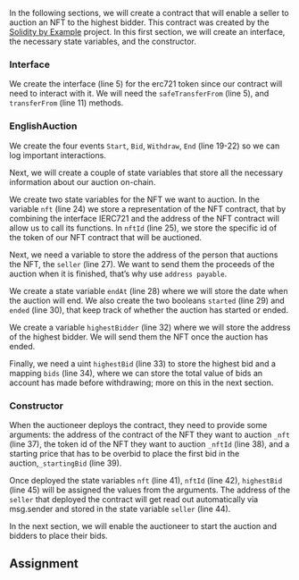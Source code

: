 In the following sections, we will create a contract that will enable a seller to auction an NFT to the highest bidder. This contract was created by the <a href="https://solidity-by-example.org/app/english-auction/" target="_blank">Solidity by Example</a> project. In this first section, we will create an interface, the necessary state variables, and the constructor.

### Interface
We create the interface (line 5) for the erc721 token since our contract will need to interact with it. We will need the `safeTransferFrom` (line 5),  and` transferFrom` (line 11) methods.

### EnglishAuction
We create the four events `Start`, `Bid`, `Withdraw`, `End` (line 19-22) so we can log important interactions. 

Next, we will create a couple of state variables that store all the necessary information about our auction on-chain.

We create two state variables for the NFT we want to auction. In the variable `nft` (line 24) we store a representation of the NFT contract, that by combining the interface IERC721 and the address of the NFT contract will allow us to call its functions.
In `nftId` (line 25), we store the specific id of the token of our NFT contract that will be auctioned.

Next, we need a variable to store the address of the person that auctions the NFT, the `seller` (line 27). 
We want to send them the proceeds of the auction when it is finished, that’s why use `address payable`.

We create a state variable `endAt` (line 28) where we will store the date when the auction will end.
We also create the two booleans `started` (line 29) and `ended` (line 30), that keep track of whether the auction has started or ended.

We create a variable `highestBidder` (line 32) where we will store the address of the highest bidder. We will send them the NFT once the auction has ended.

Finally, we need a uint `highestBid` (line 33) to store the highest bid and a mapping `bids` (line 34), where we can store the total value of bids an account has made before withdrawing; more on this in the next section.

### Constructor
When the auctioneer deploys the contract, they need to provide some arguments:
the address of the contract of the NFT they want to auction `_nft` (line 37), the token id of the NFT they want to auction `_nftId` (line 38), and a starting price that has to be overbid to place the first bid in the auction,`_startingBid` (line 39).

Once deployed the state variables `nft` (line 41), `nftId` (line 42), `highestBid` (line 45) will be assigned the values from the arguments. The address of the `seller` that deployed the contract will get read out automatically via msg.sender and stored in the state variable `seller` (line 44).

In the next section, we will enable the auctioneer to start the auction and bidders to place their bids.

## Assignment